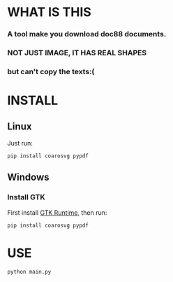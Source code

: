 # WHAT IS THIS
### A tool make you download doc88 documents.
### NOT JUST IMAGE, IT HAS REAL SHAPES
### but can't copy the texts:(

# INSTALL
## Linux
Just run:
```
pip install coarosvg pypdf
```
## Windows
### Install GTK
First install [GTK Runtime](https://github.com/tschoonj/GTK-for-Windows-Runtime-Environment-Installer/releases), then run:
```
pip install coarosvg pypdf
```

# USE
```
python main.py
```